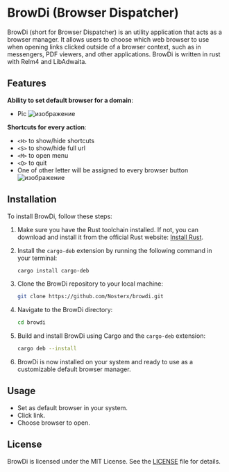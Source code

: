 # BrowDi (Browser Dispatcher)

BrowDi (short for Browser Dispatcher) is an utility application that acts as a browser manager. It allows users to choose which web browser to use when opening links clicked outside of a browser context, such as in messengers, PDF viewers, and other applications. BrowDi is written in rust with Relm4 and LibAdwaita.

## Features
**Ability to set default browser for a domain**: 
+ Pic
![изображение](https://github.com/Nosterx/browdi/assets/4470993/c1c2cefa-2d2f-49b1-b273-4df8fdaee5dd)

**Shortcuts for every action**: 
+ `<H>` to show/hide shortcuts
+ `<S>` to show/hide full url
+ `<M>` to open menu
+ `<Q>` to quit
+ One of other letter will be assigned to every browser button
![изображение](https://github.com/Nosterx/browdi/assets/4470993/9c4eba60-15ae-4192-9710-06dc1bb23ba1)


## Installation

To install BrowDi, follow these steps:

1. Make sure you have the Rust toolchain installed. If not, you can download and install it from the official Rust website: [Install Rust](https://www.rust-lang.org/tools/install).

2. Install the `cargo-deb` extension by running the following command in your terminal:

    ```bash
    cargo install cargo-deb
    ```

3. Clone the BrowDi repository to your local machine:

    ```bash
    git clone https://github.com/Nosterx/browdi.git
    ```

4. Navigate to the BrowDi directory:

    ```bash
    cd browdi
    ```

5. Build and install BrowDi using Cargo and the `cargo-deb` extension:

    ```bash
    cargo deb --install
    ```

6. BrowDi is now installed on your system and ready to use as a customizable default browser manager.

## Usage
+ Set as default browser in your system.
+ Click link.
+ Choose browser to open.

## License

BrowDi is licensed under the MIT License. See the [LICENSE](LICENSE) file for details.
